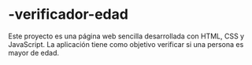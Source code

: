 # -verificador-edad
Este proyecto es una página web sencilla desarrollada con HTML, CSS y JavaScript. La aplicación tiene como objetivo verificar si una persona es mayor de edad. 
